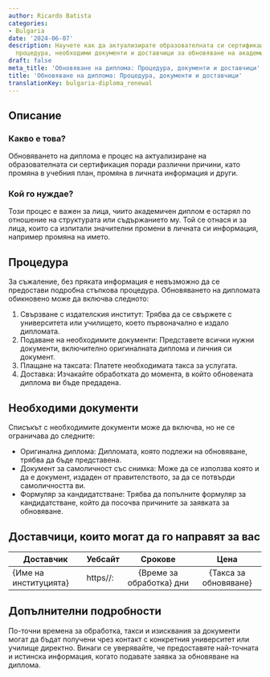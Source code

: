 ```yaml
---
author: Ricardo Batista
categories:
- Bulgaria
date: '2024-06-07'
description: Научете как да актуализирате образователната си сертификация. Стъпкова
  процедура, необходими документи и доставчици за обновяване на академичния диплом.
draft: false
meta_title: 'Обновяване на диплома: Процедура, документи и доставчици'
title: 'Обновяване на диплома: Процедура, документи и доставчици'
translationKey: bulgaria-diploma_renewal
---
```



## Описание
### Какво е това?
Обновяването на диплома е процес на актуализиране на образователната си сертификация поради различни причини, като промяна в учебния план, промяна в личната информация и други.

### Кой го нуждае?
Този процес е важен за лица, чиито академичен диплом е остарял по отношение на структурата или съдържанието му. Той се отнася и за лица, които са изпитали значителни промени в личната си информация, например промяна на името.

## Процедура
За съжаление, без пряката информация е невъзможно да се предостави подробна стъпкова процедура. Обновяването на дипломата обикновено може да включва следното:

1. Свързване с издателския институт: Трябва да се свържете с университета или училището, което първоначално е издало дипломата.
2. Подаване на необходимите документи: Представете всички нужни документи, включително оригиналната диплома и личния си документ.
3. Плащане на таксата: Платете необходимата такса за услугата.
4. Доставка: Изчакайте обработката до момента, в който обновената диплома ви бъде предадена.

## Необходими документи
Списъкът с необходимите документи може да включва, но не се ограничава до следните:

- Оригинална диплома: Дипломата, която подлежи на обновяване, трябва да бъде представена.
- Документ за самоличност със снимка: Може да се използва която и да е документ, издаден от правителството, за да се потвърди самоличността ви.
- Формуляр за кандидатстване: Трябва да попълните формуляр за кандидатстване, който да посочва причините за заявката за обновяване.

## Доставчици, които могат да го направят за вас

| Доставчик        |     Уебсайт     |     Срокове    |       Цена      |
| --------------- | --------------- |  :-------------: | :-------------: |
| {Име на институцията} |  https//:  |      {Време за обработка} дни      |        {Такса за обновяване}       |

## Допълнителни подробности
По-точни времена за обработка, такси и изисквания за документи могат да бъдат получени чрез контакт с конкретния университет или училище директно. Винаги се уверявайте, че предоставяте най-точната и истинска информация, когато подавате заявка за обновяване на диплома.